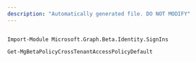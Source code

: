 ```yaml
---
description: "Automatically generated file. DO NOT MODIFY"
---
```


```powershellv2

Import-Module Microsoft.Graph.Beta.Identity.SignIns

Get-MgBetaPolicyCrossTenantAccessPolicyDefault

```